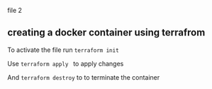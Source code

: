 file 2

## creating a docker container using terrafrom 
To activate the file run `terraform init`

Use `terraform apply ` to apply changes

And `terraform destroy` to to terminate the container
